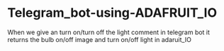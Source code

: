 # Telegram_bot-using-ADAFRUIT_IO
When we give an turn on/turn off the light comment in telegram bot it returns the bulb on/off image and turn on/off light in adaruit_IO
